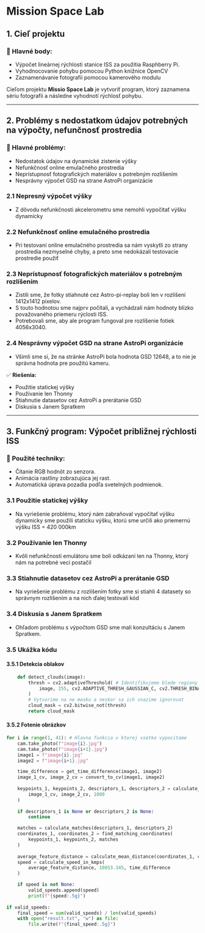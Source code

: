 # **Mission Space Lab**

## **1. Cieľ projektu**
### 🔹 Hlavné body:
- Výpočet lineárnej rýchlosti stanice ISS za použitia Rasphberry Pi.
- Vyhodnocovanie pohybu pomocou Python knižnice OpenCV
- Zaznamenávanie fotografii pomocou kamerového modulu 

Cieľom projektu **Missio Space Lab** je vytvoriť program, ktorý zaznamena sériu fotografii a následne vyhodnotí rýchlosť pohybu.

---

## **2. Problémy s nedostatkom údajov potrebných na výpočty, nefunčnosť prostredia**
### 🔹 Hlavné problémy:
- Nedostatok údajov na dynamické zistenie výšky
- Nefunkčnosť online emulačného prostredia
- Neprístupnosť fotografických materiálov s potrebným rozlíšením  
- Nesprávny výpočet GSD na strane AstroPi organizácie

### **2.1 Nepresný výpočet výšky**
- Z dôvodu nefunkčnosti akcelerometru sme nemohli vypočítať výšku dynamicky

### **2.2 Nefunkčnosť online emulačného prostredia**
- Pri testovaní online emulačného prostredia sa nám vyskytli zo strany prostredia nezmyselné chyby, a preto sme nedokázali testovacie prostredie použiť 

### **2.3 Neprístupnosť fotografických materiálov s potrebným rozlíšením**
- Zistili sme, že fotky stiahnuté cez Astro-pi-replay boli len v rozlíšení 1412x1412 pixelov.
- S touto hodnotou sme najprv počítali, a vychádzali nám hodnoty blízko považovaného priemeru rýclosti ISS.
- Potrebovali sme, aby ale program fungoval pre rozlíšenie fotiek 4056x3040.

### **2.4 Nesprávny výpočet GSD na strane AstroPi organizácie**
- Všimli sme si, že na stránke AstroPi bola hodnota GSD 12648, a to nie je správna hodnota pre použitú kameru.  


✅ **Riešenia:**
- Použitie statickej výšky
- Používanie len Thonny
- Stiahnutie datasetov cez AstroPi a prerátanie GSD
- Diskusia s Janem Spratkem
---

## **3. Funkčný program: Výpočet približnej rýchlosti ISS**
### 🔹 Použité techniky:
- Čítanie RGB hodnôt zo senzora.
- Animácia rastliny zobrazujúca jej rast.
- Automatická úprava pozadia podľa svetelných podmienok.

### **3.1 Použitie statickej výšky**
- Na vyriešenie problému, ktorý nám zabraňoval vypočítať výšku dynamicky sme použili staticku výšku, ktorú sme určili ako priemernú výšku ISS = 420 000km

### **3.2 Používanie len Thonny**
- Kvôli nefunkčnosti emulátoru sme boli odkázaní len na Thonny, ktorý nám na potrebné veci postačil

### **3.3 Stiahnutie datasetov cez AstroPi a prerátanie GSD**
- Na vyriešenie problému z rozlíšením fotky sme si stiahli 4 datasety so správnym rozlíšením a na nich ďalej testovali kód

### **3.4 Diskusia s Janem Spratkem**
- Ohľadom problému s výpočtom GSD sme mali konzultáciu s Janem Spratkem.


### **3.5 Ukážka kódu**
#### **3.5.1 Detekcia oblakov**
```py
    def detect_clouds(image):
        thresh = cv2.adaptiveThreshold( # Identifikujeme blede regiony (oblaky)
            image, 255, cv2.ADAPTIVE_THRESH_GAUSSIAN_C, cv2.THRESH_BINARY, 11, 2
        )
        # Vytvorime na ne masku a neskor sa ich snazime ignorovat
        cloud_mask = cv2.bitwise_not(thresh)
        return cloud_mask
```

#### **3.5.2 Fotenie obrázkov**
```py
for i in range(1, 41): # Hlavna funkcia v ktorej vsetko vypocitame
    cam.take_photo(f"image{i}.jpg")
    cam.take_photo(f"image{i+1}.jpg")
    image1 = f"image{i}.jpg"
    image2 = f"image{i+1}.jpg"

    time_difference = get_time_difference(image1, image2)
    image_1_cv, image_2_cv = convert_to_cv(image1, image2)
    
    keypoints_1, keypoints_2, descriptors_1, descriptors_2 = calculate_features(
        image_1_cv, image_2_cv, 1000
    )
    
    if descriptors_1 is None or descriptors_2 is None:
        continue

    matches = calculate_matches(descriptors_1, descriptors_2)
    coordinates_1, coordinates_2 = find_matching_coordinates(
        keypoints_1, keypoints_2, matches
    )
    
    average_feature_distance = calculate_mean_distance(coordinates_1, coordinates_2)
    speed = calculate_speed_in_kmps(
        average_feature_distance, 10853.345, time_difference
    )

    if speed is not None:
        valid_speeds.append(speed)
        print(f"{speed:.5g}")  
                                        
if valid_speeds:
    final_speed = sum(valid_speeds) / len(valid_speeds)
    with open("result.txt", "w") as file:
        file.write(f"{final_speed:.5g}")
```

